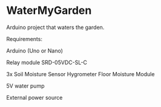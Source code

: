 # WaterMyGarden
Arduino project that waters the garden.

Requirements:

Arduino (Uno or Nano)

Relay module SRD-05VDC-SL-C

3x Soil Moisture Sensor Hygrometer Floor Moisture Module

5V water pump

External power source



